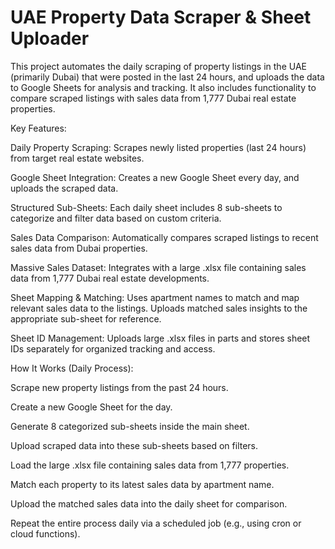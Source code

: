# UAE Property Data Scraper & Sheet Uploader

This project automates the daily scraping of property listings in the UAE (primarily Dubai) that were posted in the last 24 hours, and uploads the data to Google Sheets for analysis and tracking. It also includes functionality to compare scraped listings with sales data from 1,777 Dubai real estate properties.

Key Features:

Daily Property Scraping:
Scrapes newly listed properties (last 24 hours) from target real estate websites.

Google Sheet Integration:
Creates a new Google Sheet every day, and uploads the scraped data.

Structured Sub-Sheets:
Each daily sheet includes 8 sub-sheets to categorize and filter data based on custom criteria.

Sales Data Comparison:
Automatically compares scraped listings to recent sales data from Dubai properties.

Massive Sales Dataset:
Integrates with a large .xlsx file containing sales data from 1,777 Dubai real estate developments.

Sheet Mapping & Matching:
Uses apartment names to match and map relevant sales data to the listings.
Uploads matched sales insights to the appropriate sub-sheet for reference.

Sheet ID Management:
Uploads large .xlsx files in parts and stores sheet IDs separately for organized tracking and access.

How It Works (Daily Process):

Scrape new property listings from the past 24 hours.

Create a new Google Sheet for the day.

Generate 8 categorized sub-sheets inside the main sheet.

Upload scraped data into these sub-sheets based on filters.

Load the large .xlsx file containing sales data from 1,777 properties.

Match each property to its latest sales data by apartment name.

Upload the matched sales data into the daily sheet for comparison.

Repeat the entire process daily via a scheduled job (e.g., using cron or cloud functions).
